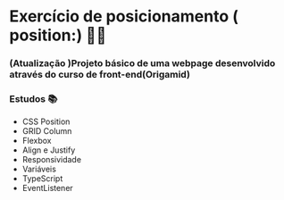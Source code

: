 # Exercício de posicionamento ( position:)  :large_blue_circle:🎨

### (Atualização )**Projeto básico de uma webpage desenvolvido através do curso de front-end(Origamid)** 



### Estudos :books:

- CSS Position
- GRID Column
- Flexbox
- Align e Justify
- Responsividade
- Variáveis 
- TypeScript
- EventListener

